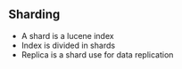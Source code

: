 ## Sharding
- A shard is a lucene index
- Index is divided in shards
- Replica is a shard use for data replication